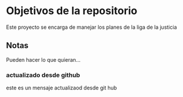 # Objetivos de la repositorio

Este proyecto se encarga de manejar los planes de la liga de la justicia


## Notas
Pueden hacer lo que quieran...


### actualizado desde github

este es un mensaje actualizaod desde git hub 
